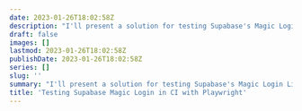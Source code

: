 ```yaml
---
date: 2023-01-26T18:02:58Z
description: "I'll present a solution for testing Supabase's Magic Login Link strategy with Playwright, including an example GitHub Action job."
draft: false
images: []
lastmod: 2023-01-26T18:02:58Z
publishDate: 2023-01-26T18:02:58Z
series: []
slug: ''
summary: "I'll present a solution for testing Supabase's Magic Login Link strategy with Playwright, including an example GitHub Action job."
title: 'Testing Supabase Magic Login in CI with Playwright'
---
```


